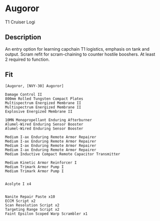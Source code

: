 # Augoror

T1 Cruiser Logi

## Description

An entry option for learning capchain T1 logistics, emphasis on tank and output. Scram refit for scram-chaining to counter hostile booshers. At least 2 required to function.

## Fit

```
[Augoror, [NVY-30] Augoror]

Damage Control II
800mm Rolled Tungsten Compact Plates
Multispectrum Energized Membrane II
Multispectrum Energized Membrane II
Explosive Energized Membrane II

10MN Monopropellant Enduring Afterburner
Alumel-Wired Enduring Sensor Booster
Alumel-Wired Enduring Sensor Booster

Medium I-ax Enduring Remote Armor Repairer
Medium I-ax Enduring Remote Armor Repairer
Medium I-ax Enduring Remote Armor Repairer
Medium I-ax Enduring Remote Armor Repairer
Medium Inductive Compact Remote Capacitor Transmitter

Medium Kinetic Armor Reinforcer I
Medium Trimark Armor Pump I
Medium Trimark Armor Pump I


Acolyte I x4


Nanite Repair Paste x10
ECCM Script x2
Scan Resolution Script x2
Targeting Range Script x2
Faint Epsilon Scoped Warp Scrambler x1
```
